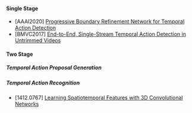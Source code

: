 #### Single Stage

- [AAAI2020] [Progressive Boundary Refinement Network for Temporal Action Detection](https://ojs.aaai.org//index.php/AAAI/article/view/6829)
- [BMVC2017] [End-to-End, Single-Stream Temporal Action
Detection in Untrimmed Videos](http://vision.stanford.edu/pdf/buch2017bmvc.pdf)

#### Two Stage
##### Temporal Action Proposal Generation

##### Temporal Action Recognition

- [1412.0767] [Learning Spatiotemporal Features with 3D Convolutional Networks](https://arxiv.org/abs/1412.0767)
